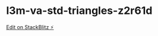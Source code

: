 # l3m-va-std-triangles-z2r61d

[Edit on StackBlitz ⚡️](https://stackblitz.com/edit/l3m-va-std-triangles-z2r61d)